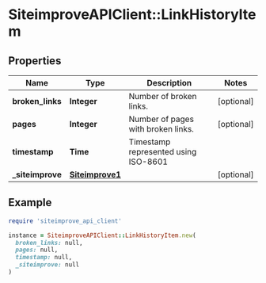 # SiteimproveAPIClient::LinkHistoryItem

## Properties

| Name | Type | Description | Notes |
| ---- | ---- | ----------- | ----- |
| **broken_links** | **Integer** | Number of broken links. | [optional] |
| **pages** | **Integer** | Number of pages with broken links. | [optional] |
| **timestamp** | **Time** | Timestamp represented using ISO-8601 |  |
| **_siteimprove** | [**Siteimprove1**](Siteimprove1.md) |  | [optional] |

## Example

```ruby
require 'siteimprove_api_client'

instance = SiteimproveAPIClient::LinkHistoryItem.new(
  broken_links: null,
  pages: null,
  timestamp: null,
  _siteimprove: null
)
```

